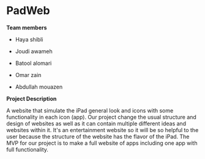 # PadWeb
**Team members**
- Haya shibli

- Joudi awameh

- Batool alomari

- Omar zain

- Abdullah mouazen

**Project Description**

A website that simulate the iPad general look and icons with some functionality in each icon (app). Our project change the usual structure and design of websites as well as it can contain multiple different ideas and websites within it. It's an entertainment website so it will be so helpful to the user because the structure of the website has the flavor of the iPad. The MVP for our project is to make a full website of apps including one app with full functionality.
